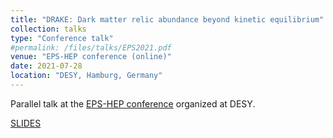 ```yaml
---
title: "DRAKE: Dark matter relic abundance beyond kinetic equilibrium"
collection: talks
type: "Conference talk"
#permalink: /files/talks/EPS2021.pdf
venue: "EPS-HEP conference (online)"
date: 2021-07-28
location: "DESY, Hamburg, Germany"
---
```


Parallel talk at the [EPS-HEP conference](https://www.eps-hep2021.eu) organized at DESY.

[SLIDES](http://ahryczuk.github.io/files/talks/EPS2021.pdf)
